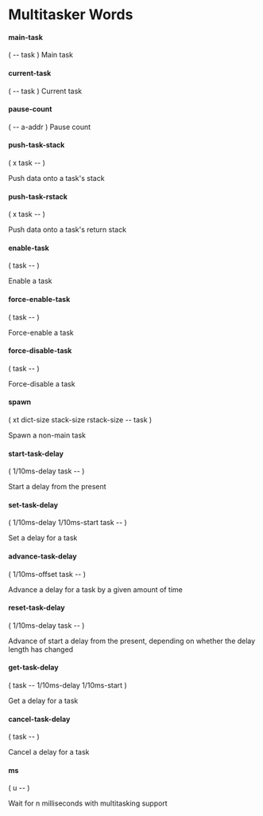 # Multitasker Words

#### main-task
( -- task )
Main task

#### current-task
( -- task )
Current task

#### pause-count
( -- a-addr )
Pause count

#### push-task-stack
( x task -- )

Push data onto a task's stack

#### push-task-rstack
( x task -- )

Push data onto a task's return stack

#### enable-task
( task -- )

Enable a task

#### force-enable-task
( task -- )

Force-enable a task

#### force-disable-task
( task -- )

Force-disable a task
  
#### spawn
( xt dict-size stack-size rstack-size -- task )

Spawn a non-main task

#### start-task-delay
( 1/10ms-delay task -- )

Start a delay from the present

#### set-task-delay
( 1/10ms-delay 1/10ms-start task -- )

Set a delay for a task

#### advance-task-delay
( 1/10ms-offset task -- )

Advance a delay for a task by a given amount of time

#### reset-task-delay
( 1/10ms-delay task -- )

Advance of start a delay from the present, depending on whether the delay
length has changed

#### get-task-delay
( task -- 1/10ms-delay 1/10ms-start )

Get a delay for a task

#### cancel-task-delay
( task -- )

Cancel a delay for a task

#### ms
( u -- )

Wait for n milliseconds with multitasking support
